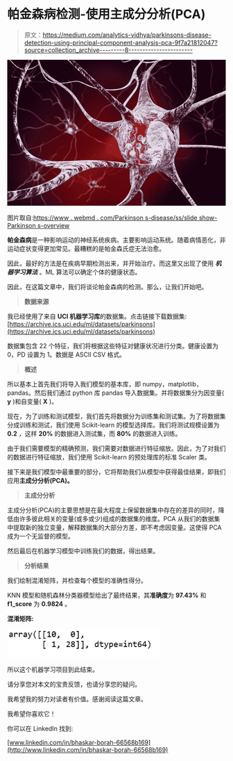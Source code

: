 # 帕金森病检测-使用主成分分析(PCA)

> 原文：<https://medium.com/analytics-vidhya/parkinsons-disease-detection-using-principal-component-analysis-pca-9f7a21812047?source=collection_archive---------8----------------------->

![](img/ae523898160fecefd9bd9225f5b96d90.png)

图片取自:[https://www . webmd . com/Parkinson s-disease/ss/slide show-Parkinson s-overview](https://www.webmd.com/parkinsons-disease/ss/slideshow-parkinsons-overview)

**帕金森病**是一种影响运动的神经系统疾病。主要影响运动系统。随着病情恶化，非运动症状变得更加常见。最糟糕的是帕金森氏症无法治愈。

因此，最好的方法是在疾病早期检测出来，并开始治疗。而这里又出现了使用 ***机器学习算法*** 。ML 算法可以确定个体的健康状态。

因此，在这篇文章中，我们将谈论帕金森病的检测。那么，让我们开始吧。

> **数据来源**

我已经使用了来自 **UCI 机器学习库**的数据集。点击链接下载数据集:[https://archive.ics.uci.edu/ml/datasets/parkinsons](https://archive.ics.uci.edu/ml/datasets/parkinsons)

数据集包含 22 个特征，我们将根据这些特征对健康状况进行分类。健康设置为 0，PD 设置为 1。数据是 ASCII CSV 格式。

> **概述**

所以基本上首先我们将导入我们模型的基本库，即 numpy，matplotlib，pandas。然后我们通过 python 库 pandas 导入数据集。并将数据集分为因变量( **y** )和自变量( **X** )。

现在，为了训练和测试模型，我们首先将数据分为训练集和测试集。为了将数据集分成训练和测试，我们使用 Scikit-learn 的模型选择库。我们将测试规模设置为 **0.2** ，这样 **20%** 的数据进入测试集，而 **80%** 的数据进入训练。

由于我们需要模型的精确预测，我们需要对数据进行特征缩放。因此，为了对我们的数据进行特征缩放，我们使用 Scikit-learn 的预处理库的标准 Scaler 类。

接下来是我们模型中最重要的部分，它将帮助我们从模型中获得最佳结果，即我们应用**主成分分析(PCA)。**

> **主成分分析**

主成分分析(PCA)的主要思想是在最大程度上保留数据集中存在的差异的同时，降低由许多彼此相关的变量(或多或少)组成的数据集的维度。PCA 从我们的数据集中提取新的独立变量，解释数据集的大部分方差，即不考虑因变量。这使得 PCA 成为一个无监督的模型。

然后最后在机器学习模型中训练我们的数据，得出结果。

> **分析结果**

我们绘制混淆矩阵，并检查每个模型的准确性得分。

KNN 模型和随机森林分类器模型给出了最终结果，其**准确度**为 **97.43%** 和 **f1_score** 为 **0.9824** 。

**混淆矩阵:**

![](img/941f786c42942db80291d5a24bb3b1a8.png)

所以这个机器学习项目到此结束。

请分享您对本文的宝贵反馈，也请分享您的疑问。

我希望我的努力对读者有价值。感谢阅读这篇文章。

我希望你喜欢它！

你可以在 LinkedIn 找到:

[www.linkedin.com/in/bhaskar-borah-66568b169](http://www.linkedin.com/in/bhaskar-borah-66568b169)
